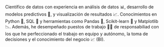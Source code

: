 Científico de datos con experiencia en análisis de datos 📊, desarrollo de modelos predictivos 🤖, y visualización de resultados 📈. Conocimientos en Python 🐍, SQL 💾 y herramientas como Pandas 🐼, Scikit-learn 🤖 y Matplotlib 📉.
Además, he desempeñado puestos de trabajo 👨‍💻 de responsabiliad con los que he perfeccionado el trabajo en equipo  y autónomo, la toma de decisiones y el conocimiento del negocio 📈 (BI). 
